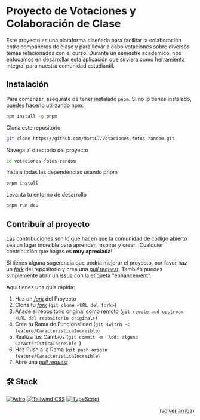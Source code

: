 # Proyecto de Votaciones y Colaboración de Clase

Este proyecto es una plataforma diseñada para facilitar la colaboración entre compañeros de clase y para llevar a cabo votaciones sobre diversos temas relacionados con el curso. Durante un semestre académico, nos enfocamos en desarrollar esta aplicación que sirviera como herramienta integral para nuestra comunidad estudiantil.

## Instalación

Para comenzar, asegúrate de tener instalado `pnpm`. Si no lo tienes instalado, puedes hacerlo utilizando npm:

```bash
npm install -g pnpm
```

Clona este repositorio

```bash
git clone https://github.com/MartL7/Votaciones-fotos-random.git
```

Navega al directorio del proyecto
```bash
cd votaciones-fotos-random
```
Instala todas las dependencias usando pnpm
```bash
pnpm install
```

Levanta tu entorno de desarrollo
```bash
pnpm run dev
```

## Contribuir al proyecto

Las contribuciones son lo que hacen que la comunidad de código abierto sea un lugar increíble para aprender, inspirar y crear. ¡Cualquier contribución que hagas es **muy apreciada**!

Si tienes alguna sugerencia que podría mejorar el proyecto, por favor haz un [_fork_](https://github.com/MartL7/votaciones-fotos-random/fork) del repositorio y crea una [_pull request_](https://github.com/MartL7/votaciones-fotos-random/pulls). También puedes simplemente abrir un [_issue_](https://github.com/MartL7/votaciones-fotos-random) con la etiqueta "enhancement".

Aquí tienes una guía rápida:

1. Haz un [_fork_](https://github.com/MartL7/votaciones-fotos-random/fork) del Proyecto
2. Clona tu [_fork_](https://github.com/MartL7/votaciones-fotos-random/fork) (`git clone <URL del fork>`)
3. Añade el repositorio original como remoto (`git remote add upstream <URL del repositorio original>`)
4. Crea tu Rama de Funcionalidad (`git switch -c feature/CaracteristicaIncreible`)
5. Realiza tus Cambios (`git commit -m 'Add: alguna CaracterísticaIncreible'`)
6. Haz Push a la Rama (`git push origin feature/CaracteristicaIncreible`)
7. Abre una [_pull request_](https://github.com/MartL7/votaciones-fotos-random/pulls)


## 🛠️ Stack

[![Astro](https://img.shields.io/badge/-Astro-000000?style=flat&logo=astro)](https://astro.build/)
[![Tailwind CSS](https://img.shields.io/badge/-Tailwind_CSS-38B2AC?style=flat&logo=tailwind-css)](https://tailwindcss.com/)
[![TypeScript](https://img.shields.io/badge/-TypeScript-3178C6?style=flat&logo=typescript&logoColor=white)](https://www.typescriptlang.org/)



<p align="right">(<a href="#readme-top">volver arriba</a>)</p>